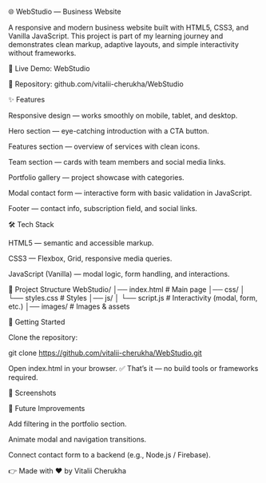 🌐 WebStudio — Business Website

A responsive and modern business website built with HTML5, CSS3, and Vanilla
JavaScript. This project is part of my learning journey and demonstrates clean
markup, adaptive layouts, and simple interactivity without frameworks.

🔗 Live Demo: WebStudio

🔗 Repository: github.com/vitalii-cherukha/WebStudio

✨ Features

Responsive design — works smoothly on mobile, tablet, and desktop.

Hero section — eye-catching introduction with a CTA button.

Features section — overview of services with clean icons.

Team section — cards with team members and social media links.

Portfolio gallery — project showcase with categories.

Modal contact form — interactive form with basic validation in JavaScript.

Footer — contact info, subscription field, and social links.

🛠️ Tech Stack

HTML5 — semantic and accessible markup.

CSS3 — Flexbox, Grid, responsive media queries.

JavaScript (Vanilla) — modal logic, form handling, and interactions.

📂 Project Structure WebStudio/ │── index.html # Main page │── css/ │ └──
styles.css # Styles │── js/ │ └── script.js # Interactivity (modal, form, etc.)
│── images/ # Images & assets

🚀 Getting Started

Clone the repository:

git clone https://github.com/vitalii-cherukha/WebStudio.git

Open index.html in your browser. ✅ That’s it — no build tools or frameworks
required.

📸 Screenshots

🔮 Future Improvements

Add filtering in the portfolio section.

Animate modal and navigation transitions.

Connect contact form to a backend (e.g., Node.js / Firebase).

👉 Made with ❤️ by Vitalii Cherukha
